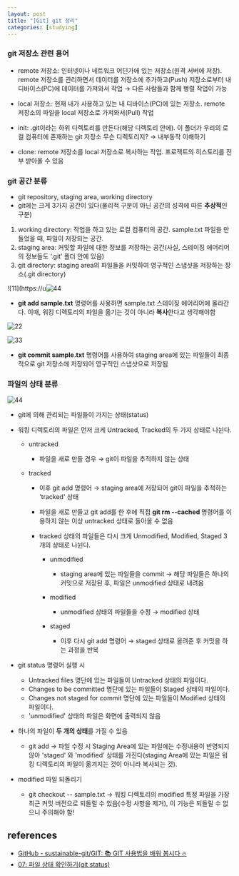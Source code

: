```yaml
---
layout: post
title: "[Git] git 정리"
categories: [studying]
---
```


### git 저장소 관련 용어

- remote 저장소: 인터넷이나 네트워크 어딘가에 있는 저장소(원격 서버에 저장). remote 저장소를 관리하면서 데이터를 저장소에 추가하고(Push) 저장소로부터 내 디바이스(PC)에 데이터를 가져와서 작업 → 다른 사람들과 함께 병렬 작업이 가능

- local 저장소: 현재 내가 사용하고 있는 내 디바이스(PC)에 있는 저장소. remote 저장소의 파일을 local 저장소로 가져와서(Pull) 작업

- init: .git이라는 하위 디렉토리를 만든다(해당 디렉토리 안에). 이 폴더가 우리의 로컬 컴퓨터에 존재하는 git 저장소 무슨 디렉토리지? → 내부동작 이해하기

- clone: remote 저장소를 local 저장소로 복사하는 작업. 프로젝트의 히스토리를 전부 받아올 수 있음

### git 공간 분류

- git repository, staging area, working directory
- git에는 크게 3가지 공간이 있다(물리적 구분이 아닌 공간의 성격에 따른 **추상적**인 구분)

1. working directory: 작업을 하고 있는 로컬 컴퓨터의 공간. sample.txt 파일을 만들었을 때, 파일이 저장되는 공간.
2. staging area: 커밋할 파일에 대한 정보를 저장하는 공간(사실, 스테이징 에어리어의 정보들도 ‘.git’ 폴더 안에 있음)
3. git directory: staging area의 파일들을 커밋하여 영구적인 스냅샷을 저장하는 장소(.git directory)

![11](https://u![44](https://user-images.githubusercontent.com/59640337/127754872-67cbca84-16ce-4279-8fd9-0546b5826d2f.png)

- **git add sample.txt** 명령어를 사용하면 sample.txt 스테이징 에어리어에 올라간다. 이때, 워킹 디렉토리의 파일을 옮기는 것이 아니라 **복사**한다고 생각해야함

![22](https://user-images.githubusercontent.com/59640337/127754870-8dbe9a01-35a8-4f4e-a00c-c305a8afe068.png)

![33](https://user-images.githubusercontent.com/59640337/127754871-195193e4-625d-4aac-ab4f-a0cc387567d2.png)

- **git commit sample.txt** 명령어를 사용하여 staging area에 있는 파일들이 최종적으로 git 저장소에 저장되어 영구적인 스냅샷으로 저장됨

### 파일의 상태 분류

![44](https://user-images.githubusercontent.com/59640337/127754879-2ce1a63e-f367-4833-b565-a74bf7ab6339.png)

- git에 의해 관리되는 파일들이 가지는 상태(status)

- 워킹 디렉토리의 파일은 먼저 크게 Untracked, Tracked의 두 가지 상태로 나뉜다.

  - untracked
    - 파일을 새로 만들 경우 → git이 파일을 추적하지 않는 상태
  - tracked

    - 이후 git add 명령어 → staging area에 저장되어 git이 파일을 추적하는 'tracked' 상태
    - 파일을 새로 만들고 git add를 한 후에 직접 **git rm --cached <fileName>** 명령어를 이용하지 않는 이상 untracked 상태로 돌아올 수 없음
    - tracked 상태의 파일들은 다시 크게 Unmodified, Modified, Staged 3개의 상태로 나뉜다.

      - unmodified
        - staging area에 있는 파일들을 commit → 해당 파일들은 하나의 커밋으로 저장된 후, 파일은 unmodified 상태로 내려옴
      - modified

        - unmodified 상태의 파일들을 수정 → modified 상태

      - staged
        - 이후 다시 git add 명령어 → staged 상태로 올려준 후 커밋을 하는 과정을 반복

- git status 명령어 실행 시

  - Untracked files 명단에 있는 파일들이 Untracked 상태의 파일이다.
  - Changes to be committed 명단에 있는 파일들이 Staged 상태의 파일이다.
  - Changes not staged for commit 명단에 있는 파일들이 Modified 상태의 파일이다.
  - 'unmodified' 상태의 파일은 화면에 출력되지 않음

- 하나의 파일이 **두 개의 상태**를 가질 수 있음

  - git add → 파일 수정 시 Staging Area에 있는 파일에는 수정내용이 반영되지 않아 'staged' 와 'modified' 상태를 가진다(staging Area에 있는 파일은 워킹 디렉토리의 파일이 옮겨지는 것이 아니라 복사되는 것).

- modified 파일 되돌리기
  - git checkout -- sample.txt → 워킹 디렉토리의 modified 특정 파일을 가장 최근 커밋 버전으로 되돌릴 수 있음(수정 사항을 제거), 이 기능은 되돌릴 수 없으니 주의해야 함!

## references

- [GitHub - sustainable-git/GIT: 📚 GIT 사용법을 배워 봅시다 🔥](https://github.com/sustainable-git/GIT)
- [07: 파일 상태 확인하기(git status)](https://seonkyukim.github.io/git-tutorial/git-status/)
